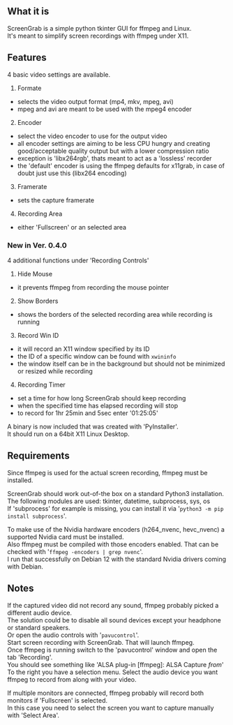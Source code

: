 ## What it is
  
ScreenGrab is a simple python tkinter GUI for ffmpeg and Linux.  
It's meant to simplify screen recordings with ffmpeg under X11.  
  
  
## Features
  
4 basic video settings are available.
  
1. Formate
 * selects the video output format (mp4, mkv, mpeg, avi)
 * mpeg and avi are meant to be used with the mpeg4 encoder
2. Encoder
 * select the video encoder to use for the output video
 * all encoder settings are aiming to be less CPU hungry and creating good/acceptable quality output but with a lower compression ratio
 * exception is 'libx264rgb', thats meant to act as a 'lossless' recorder
 * the 'default' encoder is using the ffmpeg defaults for x11grab, in case of doubt just use this (libx264 encoding)
3. Framerate
 * sets the capture framerate
4. Recording Area
 * either 'Fullscreen' or an selected area
  
### New in Ver. 0.4.0
  
4 additional functions under 'Recording Controls'
  
1. Hide Mouse
 * it prevents ffmpeg from recording the mouse pointer
2. Show Borders
 * shows the borders of the selected recording area while recording is running
3. Record Win ID
 * it will record an X11 window specified by its ID
 * the ID of a specific window can be found with `xwininfo`
 * the window itself can be in the background but should not be minimized or resized while recording
4. Recording Timer
 * set a time for how long ScreenGrab should keep recording
 * when the specified time has elapsed recording will stop
 * to record for 1hr 25min and 5sec enter '01:25:05'
  
A binary is now included that was created with 'PyInstaller'.  
It should run on a 64bit X11 Linux Desktop.  
  
  
## Requirements

Since ffmpeg is used for the actual screen recording, ffmpeg must be installed.  

ScreenGrab should work out-of-the box on a standard Python3 installation.  
The following modules are used: tkinter, datetime, subprocess, sys, os  
If 'subprocess' for example is missing, you can install it via '`python3 -m pip install subprocess`'.  
  
To make use of the Nvidia hardware encoders (h264\_nvenc, hevc\_nvenc) a supported Nvidia card must be installed.  
Also ffmpeg must be compiled with those encoders enabled. That can be checked with '`ffmpeg -encoders | grep nvenc`'.  
I run that successfully on Debian 12 with the standard Nvidia drivers coming with Debian.  
  
  
## Notes
  
If the captured video did not record any sound, ffmpeg probably picked a different audio device.  
The solution could be to disable all sound devices except your headphone or standard speakers.  
Or open the audio controls with '`pavucontrol`'.  
Start screen recording with ScreenGrab. That will launch ffmpeg.  
Once ffmpeg is running switch to the 'pavucontrol' window and open the tab 'Recording'.  
You should see something like 'ALSA plug-in [ffmpeg]: ALSA Capture *from*'  
To the right you have a selection menu. Select the audio device you want ffmpeg to record from along with your video.  
  
If multiple monitors are connected, ffmpeg probably will record both monitors if 'Fullscreen' is selected.  
In this case you need to select the screen you want to capture manually with 'Select Area'.  
